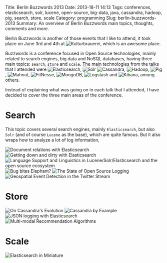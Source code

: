 Title: Berlin Buzzwords 2013
Date: 2013-18-11 14:13
Tags: conferences, elasticsearch, solr, lucene, open-source, big-data, java, cassandra, hadoop, pig, search, store, scale
Category: programming
Slug: berlin-buzzwords-2013
Summary: An overview of Berlin Buzzwords main topics, thoughts, comments and more.

Berlin Buzzwords is another of those events that I like to attend, it took place on June 3rd and 4th at ![Kulturbrauerei](http://kulturbrauerei.de/en), which is an awesome place.

Buzzwords is a conference focused in Open Source technologies, mainly related to search engines, big data and NoSQL databases, having three main topics: `search`, `store` and `scale`. The main technologies from the talks that I attended were ![Elasticsearch](http://www.elasticsearch.org/), ![Solr](http://lucene.apache.org/solr/) ![Cassandra](http://cassandra.apache.org/), ![Hadoop](http://hadoop.apache.org/), ![Pig](http://pig.apache.org/), ![Mahout](http://mahout.apache.org/), ![FitNesse](http://fitnesse.org/), ![MongoDB](http://www.mongodb.org/), ![Logstash](http://logstash.net/) and ![Kibana](http://kibana.org/), among others.

Instead of explaining what was going on in each talk that I attended, I have decided to cover the three main areas of the conference.

# Search

This topic covers several search engines, mainly `Elasticsearch`, but also `Solr` (and of course `Lucene` as the base), which are quite famous. But it also wraps how to analyze a lot of log information, 

![Document relations with Elasticsearch](http://berlinbuzzwords.de/sessions/document-relations-elasticsearch)
![Getting down and dirty with Elasticsearch](http://berlinbuzzwords.de/sessions/getting-down-and-dirty-elasticsearch)
![Language Support and Linguistics in Lucene/Solr/Elasticsearch and the open source ecosystem](http://berlinbuzzwords.de/sessions/language-support-and-linguistics-lucenesolrelasticsearch-and-open-source-and-commercial-eco)
![Bug bites Elephant?](http://berlinbuzzwords.de/sessions/bug-bites-elephant-test-driven-quality-assurance-big-data-application-development)
![The State of Open Source Logging](http://berlinbuzzwords.de/sessions/state-open-source-logging)
![Geospatial Event Detection in the Twitter Stream](http://berlinbuzzwords.de/sessions/geospatial-event-detection-twitter-stream)


# Store

![On Cassandra's Evolution](http://berlinbuzzwords.de/sessions/cassandras-evolutions)
![Cassandra by Example](http://berlinbuzzwords.de/sessions/cassandra-example-data-modeling-cql3)
![JSON logging with Elasticsearch](http://berlinbuzzwords.de/sessions/json-logging-elasticsearch)
![Multi-modal Recommendation Algorithms](http://berlinbuzzwords.de/sessions/multi-modal-recommendation-algorithms)


# Scale

![Elasticsearch in Miniature](http://berlinbuzzwords.de/sessions/scaling-other-way-elasticsearch-miniature)

